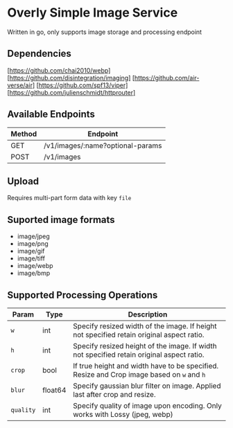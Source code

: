 # Overly Simple Image Service

Written in go, only supports image storage and processing endpoint

## Dependencies

[https://github.com/chai2010/webp]
[https://github.com/disintegration/imaging]
[https://github.com/air-verse/air]
[https://github.com/spf13/viper]
[https://github.com/julienschmidt/httprouter]

## Available Endpoints

| Method     | Endpoint |
| ----------- | ----------- |
| GET     | /v1/images/:name?optional-params      |
| POST   | /v1/images        |

## Upload

Requires multi-part form data with key `file`

## Suported image formats

- image/jpeg
- image/png
- image/gif
- image/tiff
- image/webp
- image/bmp

## Supported Processing Operations

| Param       | Type        |  Description                                                                               |
| ----------- | ----------- | ------------------------------------------------------------------------------------------ |
| `w`         | int         |  Specify resized width of the image. If height not specified retain original aspect ratio. |
| `h`         | int         |  Specify resized height of the image. If width not specified retain original aspect ratio. |
| `crop`      | bool        |  If true height and width have to be specified. Resize and Crop image based on `w` and `h` |
| `blur`      | float64     |  Specify gaussian blur filter on image. Applied last after crop and resize.                |
| `quality`   | int         |  Specify quality of image upon encoding. Only works with Lossy (jpeg, webp)                |

